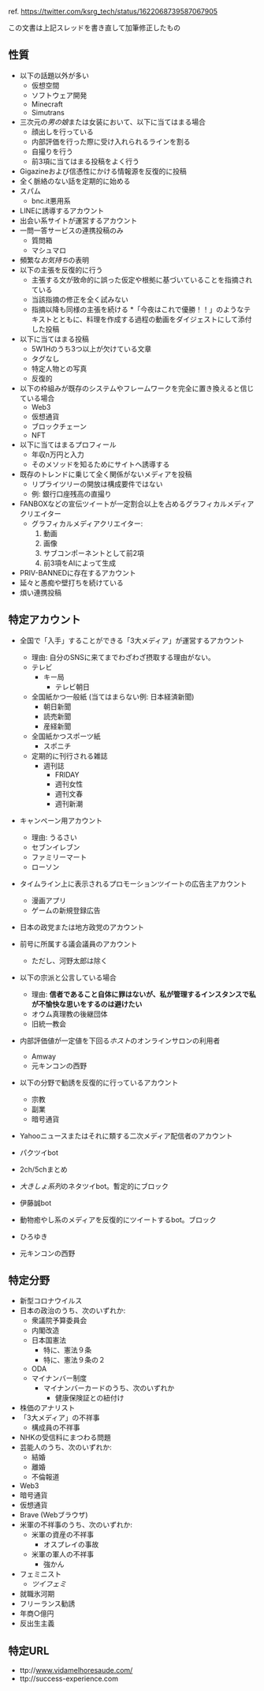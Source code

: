 ref. https://twitter.com/ksrg_tech/status/1622068739587067905

この文書は上記スレッドを書き直して加筆修正したもの

## 性質
* 以下の話題以外が多い
  * 仮想空間
  * ソフトウェア開発
  * Minecraft
  * Simutrans
* 三次元の*男の娘*または女装において、以下に当てはまる場合
  * 顔出しを行っている
  * 内部評価を行った際に受け入れられるラインを割る
  * 自撮りを行う
  * 前3項に当てはまる投稿をよく行う
* Gigazineおよび信憑性にかける情報源を反復的に投稿
* 全く脈絡のない話を定期的に始める
* スパム
  * bnc.it悪用系
* LINEに誘導するアカウント
* 出会い系サイトが運営するアカウント
* 一問一答サービスの連携投稿のみ
  * 質問箱
  * マシュマロ
* 頻繁な*お気持ち*の表明
* 以下の主張を反復的に行う
  * 主張する文が致命的に誤った仮定や根拠に基づいていることを指摘されている
  * 当該指摘の修正を全く試みない
  * 指摘以降も同様の主張を続ける
*「今夜はこれで優勝！！」のようなテキストとともに、料理を作成する過程の動画をダイジェストにして添付した投稿
* 以下に当てはまる投稿
  * 5W1Hのうち3つ以上が欠けている文章
  * タグなし
  * 特定人物との写真
  * 反復的
* 以下の枠組みが既存のシステムやフレームワークを完全に置き換えると信じている場合
  * Web3
  * 仮想通貨
  * ブロックチェーン
  * NFT
* 以下に当てはまるプロフィール
  * 年収n万円と入力
  * そのメソッドを知るためにサイトへ誘導する
* 既存のトレンドに乗じて全く関係がないメディアを投稿
  * リプライツリーの開放は構成要件ではない
  * 例: 銀行口座残高の直撮り
* FANBOXなどの宣伝ツイートが一定割合以上を占めるグラフィカルメディアクリエイター
  * グラフィカルメディアクリエイター:
    1. 動画
    2. 画像
    3. サブコンポーネントとして前2項
    4. 前3項をAIによって生成
* PRIV-BANNEDに存在するアカウント
* 延々と愚痴や壁打ちを続けている
* 煩い連携投稿

## 特定アカウント
* 全国で「入手」することができる「3大メディア」が運営するアカウント
  * 理由: 自分のSNSに来てまでわざわざ摂取する理由がない。
  * テレビ
    * キー局
      * テレビ朝日
  * 全国紙かつ一般紙 (当てはまらない例: 日本経済新聞)
    * 朝日新聞
    * 読売新聞
    * 産経新聞
  * 全国紙かつスポーツ紙
    * スポニチ
  * 定期的に刊行される雑誌
    * 週刊誌
      * FRIDAY
      * 週刊女性
      * 週刊文春
      * 週刊新潮
  
* キャンペーン用アカウント
  * 理由: うるさい
  * セブンイレブン
  * ファミリーマート
  * ローソン
* タイムライン上に表示されるプロモーションツイートの広告主アカウント
  * 漫画アプリ
  * ゲームの新規登録広告
* 日本の政党または地方政党のアカウント
* 前号に所属する議会議員のアカウント
  * ただし、河野太郎は除く
* 以下の宗派と公言している場合
  * 理由: **信者であること自体に罪はないが、私が管理するインスタンスで私が不愉快な思いをするのは避けたい**
  * オウム真理教の後継団体
  * 旧統一教会
* 内部評価値が一定値を下回る*ホスト*のオンラインサロンの利用者
  * Amway
  * 元キンコンの西野
* 以下の分野で勧誘を反復的に行っているアカウント
  * 宗教
  * 副業
  * 暗号通貨
* Yahooニュースまたはそれに類する二次メディア配信者のアカウント
* パクツイbot
* 2ch/5chまとめ
* *大きしょ系列*のネタツイbot。暫定的にブロック
* 伊藤誠bot
* 動物癒やし系のメディアを反復的にツイートするbot。ブロック
* ひろゆき
* 元キンコンの西野

## 特定分野
* 新型コロナウイルス
* 日本の政治のうち、次のいずれか:
  * 衆議院予算委員会
  * 内閣改造
  * 日本国憲法
    * 特に、憲法９条
    * 特に、憲法９条の２
  * ODA
  * マイナンバー制度
    * マイナンバーカードのうち、次のいずれか
      * 健康保険証との紐付け
* 株価のアナリスト
* 「3大メディア」の不祥事
  * 構成員の不祥事
* NHKの受信料にまつわる問題
* 芸能人のうち、次のいずれか:
  * 結婚
  * 離婚
  * 不倫報道
* Web3
* 暗号通貨
* 仮想通貨
* Brave (Webブラウザ)
* 米軍の不祥事のうち、次のいずれか:
  * 米軍の資産の不祥事
    * オスプレイの事故
  * 米軍の軍人の不祥事
    * 強かん
* フェミニスト
  * *ツイフェミ*
* 就職氷河期
* フリーランス勧誘
* 年商○億円
* 反出生主義

## 特定URL
* ttp://www.vidamelhoresaude.com/
* ttp://success-experience.com
